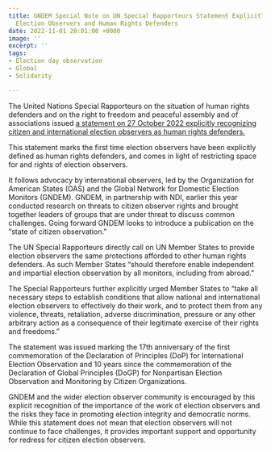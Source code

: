 ```yaml
---
title: GNDEM Special Note on UN Special Rapporteurs Statement Explicitly Recognizing
  Election Observers and Human Rights Defenders
date: 2022-11-01 20:01:00 +0000
image: ''
excerpt: ''
tags:
- Election day observation
- Global
- Solidarity

---
```

The United Nations Special Rapporteurs on the situation of human rights defenders and on the right to freedom and peaceful assembly and of associations issued [a statement on 27 October 2022 explicitly recognizing citizen and international election observers as human rights defenders. ](https://srdefenders.org/information/the-situation-of-election-observers-as-human-rights-defenders%ef%bf%bc/ "UN Special Rapporteurs statement")

This statement marks the first time election observers have been explicitly defined as human rights defenders, and comes in light of restricting space for and rights of election observers. 

It follows advocacy by international observers, led by the Organization for American States (OAS) and the Global Network for Domestic Election Monitors (GNDEM). GNDEM, in partnership with NDI, earlier this year conducted research on threats to citizen observer rights and brought together leaders of groups that are under threat to discuss common challenges. Going forward GNDEM looks to introduce a publication on the “state of citizen observation.”

The UN Special Rapporteurs directly call on UN Member States to provide election observers the same protections afforded to other human rights defenders. As such Member States “should therefore enable independent and impartial election observation by all monitors, including from abroad.”

The Special Rapporteurs further explicitly urged Member States to “take all necessary steps to establish conditions that allow national and international election observers to effectively do their work, and to protect them from any violence, threats, retaliation, adverse discrimination, pressure or any other arbitrary action as a consequence of their legitimate exercise of their rights and freedoms.”

The statement was issued marking the 17th anniversary of the first commemoration of the Declaration of Principles (DoP) for International Election Observation and 10 years since the commemoration of the Declaration of Global Principles (DoGP) for Nonpartisan Election Observation and Monitoring by Citizen Organizations.

GNDEM and the wider election observer community is encouraged by this explicit recognition of the importance of the work of election observers and the risks they face in promoting election integrity and democratic norms. While this statement does not mean that election observers will not continue to face challenges, it provides important support and opportunity for redress for citizen election observers.